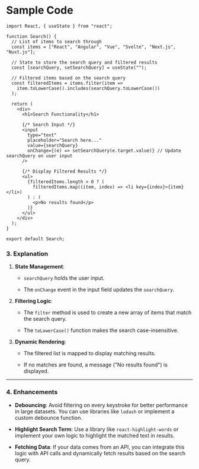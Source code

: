 # Sample Code

```
import React, { useState } from "react";

function Search() {
  // List of items to search through
  const items = ["React", "Angular", "Vue", "Svelte", "Next.js", "Nuxt.js"];
  
  // State to store the search query and filtered results
  const [searchQuery, setSearchQuery] = useState("");

  // Filtered items based on the search query
  const filteredItems = items.filter(item =>
    item.toLowerCase().includes(searchQuery.toLowerCase())
  );

  return (
    <div>
      <h1>Search Functionality</h1>
      
      {/* Search Input */}
      <input
        type="text"
        placeholder="Search here..."
        value={searchQuery}
        onChange={(e) => setSearchQuery(e.target.value)} // Update searchQuery on user input
      />
      
      {/* Display Filtered Results */}
      <ul>
        {filteredItems.length > 0 ? (
          filteredItems.map((item, index) => <li key={index}>{item}</li>)
        ) : (
          <p>No results found</p>
        )}
      </ul>
    </div>
  );
}

export default Search;

```

### **3. Explanation**

1. **State Management**:
    
    - `searchQuery` holds the user input.
        
    - The `onChange` event in the input field updates the `searchQuery`.
        
2. **Filtering Logic**:
    
    - The `filter` method is used to create a new array of items that match the search query.
        
    - The `toLowerCase()` function makes the search case-insensitive.
        
3. **Dynamic Rendering**:
    
    - The filtered list is mapped to display matching results.
        
    - If no matches are found, a message ("No results found") is displayed.

---

### **4. Enhancements**

- **Debouncing**: Avoid filtering on every keystroke for better performance in large datasets. You can use libraries like `lodash` or implement a custom debounce function.
    
- **Highlight Search Term**: Use a library like `react-highlight-words` or implement your own logic to highlight the matched text in results.
    
- **Fetching Data**: If your data comes from an API, you can integrate this logic with API calls and dynamically fetch results based on the search query.
